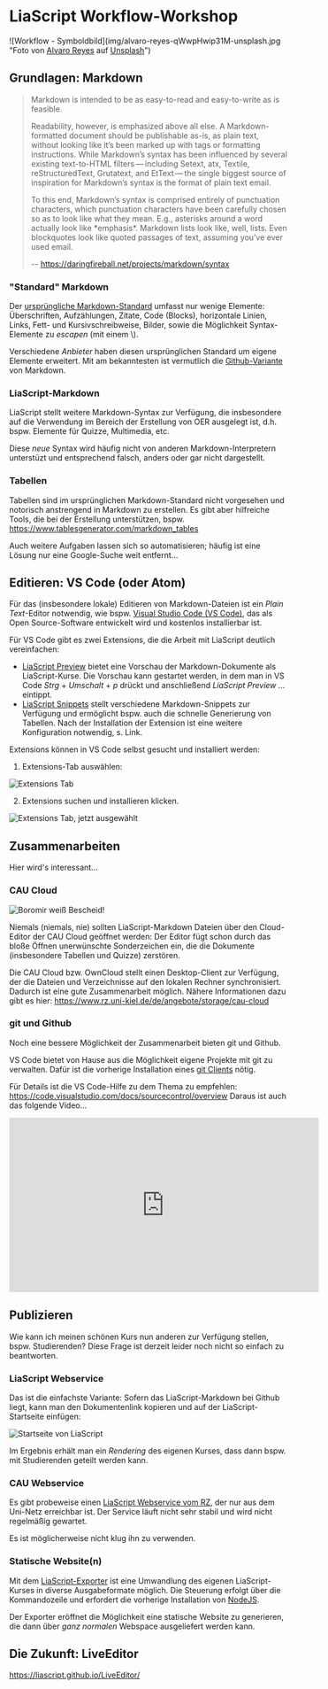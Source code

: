 <!--

author: Gregor Große-Bölting
email:  ggb@informatik.uni-kiel.de
version: 0.1
language: en
narrator: UK English Female

-->

# LiaScript Workflow-Workshop

![Workflow - Symboldbild](img/alvaro-reyes-qWwpHwip31M-unsplash.jpg "Foto von <a href="https://unsplash.com/de/@alvarordesign?utm_content=creditCopyText&utm_medium=referral&utm_source=unsplash">Alvaro Reyes</a> auf <a href="https://unsplash.com/de/fotos/person-die-an-bord-an-blauem-und-weissem-papier-arbeitet-qWwpHwip31M?utm_content=creditCopyText&utm_medium=referral&utm_source=unsplash">Unsplash</a>")

## Grundlagen: Markdown

> Markdown is intended to be as easy-to-read and easy-to-write as is feasible.
> 
> Readability, however, is emphasized above all else. A Markdown-formatted document should be publishable as-is, as plain text, without looking like it’s been marked up with tags or formatting instructions. While Markdown’s syntax has been influenced by several existing text-to-HTML filters — including Setext, atx, Textile, reStructuredText, Grutatext, and EtText — the single biggest source of inspiration for Markdown’s syntax is the format of plain text email.
> 
> To this end, Markdown’s syntax is comprised entirely of punctuation characters, which punctuation characters have been carefully chosen so as to look like what they mean. E.g., asterisks around a word actually look like \*emphasis\*. Markdown lists look like, well, lists. Even blockquotes look like quoted passages of text, assuming you’ve ever used email.
>
> -- https://daringfireball.net/projects/markdown/syntax

### "Standard" Markdown

Der [ursprüngliche Markdown-Standard](https://daringfireball.net/projects/markdown/syntax) umfasst nur wenige Elemente: Überschriften, Aufzählungen, Zitate, Code (Blocks), horizontale Linien, Links, Fett- und Kursivschreibweise, Bilder, sowie die Möglichkeit Syntax-Elemente zu *escapen* (mit einem \\). 

Verschiedene *Anbieter* haben diesen ursprünglichen Standard um eigene Elemente erweitert. Mit am bekanntesten ist vermutlich die [Github-Variante](https://docs.github.com/en/get-started/writing-on-github/getting-started-with-writing-and-formatting-on-github/basic-writing-and-formatting-syntax) von Markdown. 

### LiaScript-Markdown

LiaScript stellt weitere Markdown-Syntax zur Verfügung, die insbesondere auf die Verwendung im Bereich der Erstellung von OER ausgelegt ist, d.h. bspw. Elemente für Quizze, Multimedia, etc.

Diese *neue* Syntax wird häufig nicht von anderen Markdown-Interpretern unterstüzt und entsprechend falsch, anders oder gar nicht dargestellt.

### Tabellen

Tabellen sind im ursprünglichen Markdown-Standard nicht vorgesehen und notorisch anstrengend in Markdown zu erstellen. Es gibt aber hilfreiche Tools, die bei der Erstellung unterstützen, bspw. https://www.tablesgenerator.com/markdown_tables

Auch weitere Aufgaben lassen sich so automatisieren; häufig ist eine Lösung nur eine Google-Suche weit entfernt...

## Editieren: VS Code (oder Atom)

Für das (insbesondere lokale) Editieren von Markdown-Dateien ist ein *Plain Text*-Editor notwendig, wie bspw. [Visual Studio Code (VS Code)](https://code.visualstudio.com/), das als Open Source-Software entwickelt wird und kostenlos installierbar ist.

Für VS Code gibt es zwei Extensions, die die Arbeit mit LiaScript deutlich vereinfachen:

* [LiaScript Preview](https://marketplace.visualstudio.com/items?itemName=LiaScript.liascript-preview) bietet eine Vorschau der Markdown-Dokumente als LiaScript-Kurse. Die Vorschau kann gestartet werden, in dem man in VS Code *Strg* + *Umschalt* + *p* drückt und anschließend *LiaScript Preview ...* eintippt. 
* [LiaScript Snippets](https://marketplace.visualstudio.com/items?itemName=LiaScript.liascript-snippets) stellt verschiedene Markdown-Snippets zur Verfügung und ermöglicht bspw. auch die schnelle Generierung von Tabellen. Nach der Installation der Extension ist eine weitere Konfiguration notwendig, s. Link.

Extensions können in VS Code selbst gesucht und installiert werden:

1. Extensions-Tab auswählen:

![Extensions Tab](img/vs_code_extensions1.png)

2. Extensions suchen und installieren klicken.

![Extensions Tab, jetzt ausgewählt](img/vs_code_extensions2.png)

## Zusammenarbeiten

Hier wird's interessant... 

### CAU Cloud

![Boromir weiß Bescheid!](img/8smnql.jpg)

Niemals (niemals, nie) sollten LiaScript-Markdown Dateien über den Cloud-Editor der CAU Cloud geöffnet werden: Der Editor fügt schon durch das bloße Öffnen unerwünschte Sonderzeichen ein, die die Dokumente (insbesondere Tabellen und Quizze) zerstören. 

Die CAU Cloud bzw. OwnCloud stellt einen Desktop-Client zur Verfügung, der die Dateien und Verzeichnisse auf den lokalen Rechner synchronisiert. Dadurch ist eine gute Zusammenarbeit möglich. Nähere Informationen dazu gibt es hier: https://www.rz.uni-kiel.de/de/angebote/storage/cau-cloud

### git und Github

Noch eine bessere Möglichkeit der Zusammenarbeit bieten git und Github. 

VS Code bietet von Hause aus die Möglichkeit eigene Projekte mit git zu verwalten. Dafür ist die vorherige Installation eines [git Clients](https://git-scm.com/downloads) nötig. 

Für Details ist die VS Code-Hilfe zu dem Thema zu empfehlen: https://code.visualstudio.com/docs/sourcecontrol/overview Daraus ist auch das folgende Video...

<iframe width="560" height="315" src="https://www.youtube.com/embed/i_23KUAEtUM?si=pidcuGkhajN4JEsu" title="YouTube video player" frameborder="0" allow="accelerometer; autoplay; clipboard-write; encrypted-media; gyroscope; picture-in-picture; web-share" referrerpolicy="strict-origin-when-cross-origin" allowfullscreen></iframe>

## Publizieren

Wie kann ich meinen schönen Kurs nun anderen zur Verfügung stellen, bspw. Studierenden? Diese Frage ist derzeit leider noch nicht so einfach zu beantworten.

### LiaScript Webservice

Das ist die einfachste Variante: Sofern das LiaScript-Markdown bei Github liegt, kann man den Dokumentenlink kopieren und auf der LiaScript-Startseite einfügen:

![Startseite von LiaScript](img/liascript-service.png)

Im Ergebnis erhält man ein *Rendering* des eigenen Kurses, dass dann bspw. mit Studierenden geteilt werden kann.

### CAU Webservice

Es gibt probeweise einen [LiaScript Webservice vom RZ](https://vm077.test.rz.uni-kiel.de/), der nur aus dem Uni-Netz erreichbar ist. Der Service läuft nicht  sehr stabil und wird nicht regelmäßig gewartet.

Es ist möglicherweise nicht klug ihn zu verwenden.


### Statische Website(n)

Mit dem [LiaScript-Exporter](https://github.com/LiaScript/LiaScript-Exporter) ist eine Umwandlung des eigenen LiaScript-Kurses in diverse Ausgabeformate möglich. Die Steuerung erfolgt über die Kommandozeile und erfordert die vorherige Installation von [NodeJS](https://nodejs.org/en/download/).

Der Exporter eröffnet die Möglichkeit eine statische Website zu generieren, die dann über *ganz normalen* Webspace ausgeliefert werden kann. 

## Die Zukunft: LiveEditor

https://liascript.github.io/LiveEditor/
